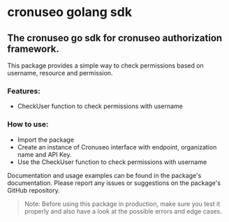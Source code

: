 # cronuseo golang sdk

## The cronuseo go sdk for cronuseo authorization framework.

This package provides a simple way to check permissions based on username, resource and permission.

### Features:
- CheckUser function to check permissions with username
### How to use:
- Import the package
- Create an instance of Cronuseo interface with endpoint, organization name and API Key.
- Use the CheckUser function to check permissions with username

Documentation and usage examples can be found in the package's documentation.
Please report any issues or suggestions on the package's GitHub repository.

>Note: Before using this package in production, make sure you test it properly and also have a look at the possible errors and edge cases.

